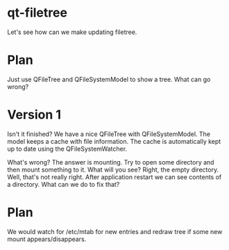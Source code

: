 qt-filetree
===========

Let's see how can we make updating filetree.

# Plan

Just use QFileTree and QFileSystemModel to show a tree. What can go wrong?

# Version 1

Isn't it finished? We have a nice QFileTree with QFileSystemModel. The model
keeps a cache with file information. The cache is automatically kept up to date
using the QFileSystemWatcher.

What's wrong? The answer is mounting. Try to open some directory and then mount
something to it. What will you see? Right, the empty directory. Well, that's
not really right. After application restart we can see contents of a directory.
What can we do to fix that?

# Plan

We would watch for /etc/mtab for new entries and redraw tree if some new mount
appears/disappears.

